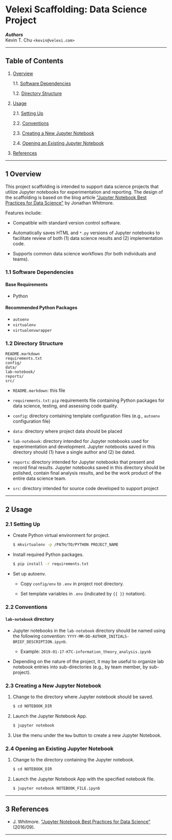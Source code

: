 Velexi Scaffolding: Data Science Project
========================================

___Authors___  
Kevin T. Chu `<kevin@velexi.com>`

------------------------------------------------------------------------------

Table of Contents
-----------------

1. [Overview][#1]

   1.1. [Software Dependencies][#1.1]

   1.2. [Directory Structure][#1.2]

2. [Usage][#2]

   2.1. [Setting Up][#2.1]

   2.2. [Conventions][#2.2]

   2.3. [Creating a New Jupyter Notebook][#2.3]

   2.4. [Opening an Existing Jupyter Notebook][#2.4]

3. [References][#3]

------------------------------------------------------------------------------

1 Overview
----------

This project scaffolding is intended to support data science projects that
utilize Jupyter notebooks for experimentation and reporting. The design of
the scaffolding is based on the blog article
["Jupyter Notebook Best Practices for Data Science"][#whitmore-2016] by
Jonathan Whitmore.

Features include:

* Compatible with standard version control software.

* Automatically saves HTML and `*.py` versions of Jupyter notebooks to
  facilitate review of both (1) data science results and (2) implementation
  code.

* Supports common data science workflows (for both individuals and teams).

### 1.1 Software Dependencies

#### Base Requirements

* Python

#### Recommended Python Packages ####

* `autoenv`
* `virtualenv`
* `virtualenvwrapper`

### 1.2 Directory Structure

    README.markdown
    requirements.txt
    config/
    data/
    lab-notebook/
    reports/
    src/

* `README.markdown`: this file

* `requirements.txt`: `pip` requirements file containing Python packages for
  data science, testing, and assessing code quality.

* `config`: directory containing template configuration files (e.g., `autoenv`
  configuration file)

* `data`: directory where project data should be placed

* `lab-notebook`: directory intended for Jupyter notebooks used for
  experimentation and development. Jupyter notebooks saved in this directory
  should (1) have a single author and (2) be dated.

* `reports`: directory intended for Jupyter notebooks that present and record
  final results. Jupyter notebooks saved in this directory should be polished,
  contain final analysis results, and be the work product of the entire data
  science team.

* `src`: directory intended for source code developed to support project

------------------------------------------------------------------------------

2 Usage
-------

### 2.1 Setting Up

* Create Python virtual environment for project.

    ```bash
    $ mkvirtualenv -p /PATH/TO/PYTHON PROJECT_NAME
    ```

* Install required Python packages.

    ```bash
    $ pip install -r requirements.txt
    ```

* Set up autoenv.

  - Copy `config/env` to `.env` in project root directory.

  - Set template variables in `.env` (indicated by `{{ }}` notation).

### 2.2 Conventions

#### `lab-notebook` directory

* Jupyter notebooks in the `lab-notebook` directory should be named using the
  following convention: `YYYY-MM-DD-AUTHOR_INITIALS-BRIEF_DESCRIPTION.ipynb`.

    * Example: `2019-01-17-KTC-information_theory_analysis.ipynb`

* Depending on the nature of the project, it may be useful to organize lab
  notebook entries into sub-directories (e.g., by team member, by sub-project).

### 2.3 Creating a New Jupyter Notebook

1. Change to the directory where Jupyter notebook should be saved.

    ```bash
    $ cd NOTEBOOK_DIR
    ```

2. Launch the Jupyter Notebook App.

    ```bash
    $ jupyter notebook
    ```

3. Use the menu under the `New` button to create a new Jupyter Notebook.

### 2.4 Opening an Existing Jupyter Notebook

1. Change to the directory containing the Jupyter notebook.

    ```bash
    $ cd NOTEBOOK_DIR
    ```

2. Launch the Jupyter Notebook App with the specified notebook file.

    ```bash
    $ jupyter notebook NOTEBOOK_FILE.ipynb
    ```

------------------------------------------------------------------------------

3 References
------------

* J. Whitmore.
  ["Jupyter Notebook Best Practices for Data Science"][#whitmore-2016]
  (2016/09).

------------------------------------------------------------------------------

[-----------------------------INTERNAL LINKS-----------------------------]: #

[#1]: #1-overview
[#1.1]: #1-1-software-dependencies
[#1.2]: #1-2-directory-structure

[#2]: #2-usage
[#2.1]: #2-1-setting-up
[#2.2]: #2-2-conventions
[#2.3]: #2-3-creating-a-new-jupyter-notebook
[#2.4]: #2-4-opening-an-existing-jupyter-notebook

[#3]: #3-references

[-----------------------------EXTERNAL LINKS-----------------------------]: #
[#whitmore-2016]:
  https://www.svds.com/tbt-jupyter-notebook-best-practices-data-science/
